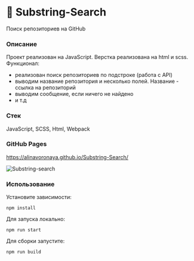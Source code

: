 # 🚀 Substring-Search
Поиск репозиториев на GitHub

### Описание
Проект реализован на JavaScript. Верстка реализована на  html и scss. 
Функционал:
- реализован поиск репозиториев по подстроке (работа с API)
- выводим название репозитория и несколько полей. Название - ссылка на репозиторий
- выводим сообщение, если ничего не найдено
- и т.д

### Стек
JavaScript, SCSS, Html, Webpack

### GitHub Pages

https://alinavoronaya.github.io/Substring-Search/

![Substring-search](https://user-images.githubusercontent.com/87168061/225876665-71ba7b86-4b74-4df1-87a3-3fea231dad3c.png)

### Использование

Установите зависимости:
```
npm install
```
Для запуска локально:
```
npm run start
```
Для сборки запустите:
```
npm run build
```
